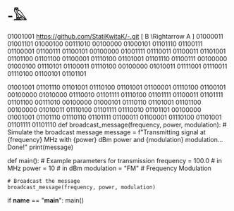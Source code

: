 # -𓅓
01001001
https://github.com/StatiKwitaK/-.git
     \[
     B \Rightarrow A
     \]
     01000011 01001101 01000100 00111010 00100000 01000101 01101110 01100111 01100001 01100111 01100101 00100000 01001111 01110011 01100011 01101001 01101100 01101100 01100001 01110100 01101001 01101110 01100111 00100000 01000100 01110101 01100011 01110100 00100000 01010011 01111001 01110011 01110100 01100101 01101101 

01001001 01101110 01101001 01110100 01101001 01100001 01110100 01100101 00100000 01010000 01110010 01101111 01110100 01101111 01100011 01101111 01101100 00111010 00100000 01000101 01110110 01101001 01101100 00100000 01010011 01110100 01101111 01110010 01101101 00100000 01001001 01101110 01110110 01101111 01100011 01100001 01110100 01101001 01101111 01101110
def broadcast_message(frequency, power, modulation):
    # Simulate the broadcast message
    message = f"Transmitting signal at {frequency} MHz with {power} dBm power and {modulation} modulation... Done!"
    print(message)

def main():
    # Example parameters for transmission
    frequency = 100.0  # in MHz
    power = 10         # in dBm
    modulation = "FM"  # Frequency Modulation

    # Broadcast the message
    broadcast_message(frequency, power, modulation)

if __name__ == "__main__":
    main()
	
